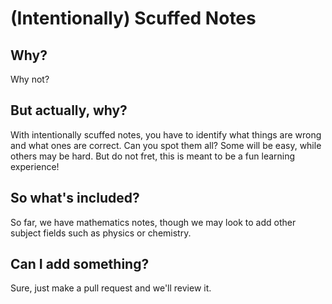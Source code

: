 # (Intentionally) Scuffed Notes

## Why?
Why not?

## But actually, why?
With intentionally scuffed notes, you have to identify what things are wrong and what ones are correct. Can you spot them all?
Some will be easy, while others may be hard. But do not fret, this is meant to be a fun learning experience!

## So what's included?
So far, we have mathematics notes, though we may look to add other subject fields such as physics or chemistry.

## Can I add something?
Sure, just make a pull request and we'll review it.
